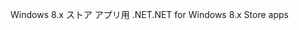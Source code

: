 <span data-ttu-id="16652-101">Windows 8.x ストア アプリ用 .NET</span><span class="sxs-lookup"><span data-stu-id="16652-101">.NET for Windows 8.x Store apps</span></span>